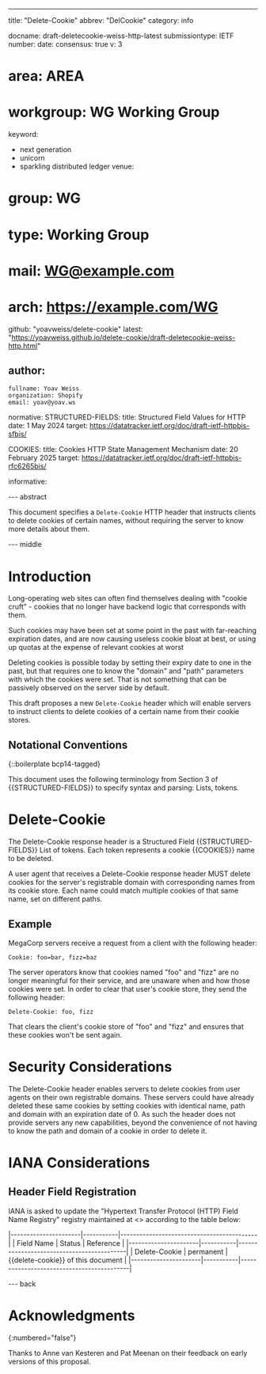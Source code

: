 ---
title: "Delete-Cookie"
abbrev: "DelCookie"
category: info

docname: draft-deletecookie-weiss-http-latest
submissiontype: IETF
number:
date:
consensus: true
v: 3
# area: AREA
# workgroup: WG Working Group
keyword:
 - next generation
 - unicorn
 - sparkling distributed ledger
venue:
#  group: WG
#  type: Working Group
#  mail: WG@example.com
#  arch: https://example.com/WG
  github: "yoavweiss/delete-cookie"
  latest: "https://yoavweiss.github.io/delete-cookie/draft-deletecookie-weiss-http.html"

author:
 -
    fullname: Yoav Weiss
    organization: Shopify
    email: yoav@yoav.ws
normative:
  STRUCTURED-FIELDS:
    title: Structured Field Values for HTTP
    date: 1 May 2024
    target: https://datatracker.ietf.org/doc/draft-ietf-httpbis-sfbis/

  COOKIES:
    title: Cookies HTTP State Management Mechanism
    date: 20 February 2025
    target: https://datatracker.ietf.org/doc/draft-ietf-httpbis-rfc6265bis/

informative:


--- abstract

This document specifies a `Delete-Cookie` HTTP header that instructs clients to delete cookies of certain names,
without requiring the server to know more details about them.

--- middle

# Introduction

Long-operating web sites can often find themselves dealing with "cookie cruft" -
cookies that no longer have backend logic that corresponds with them.

Such cookies may have been set at some point in the past with
far-reaching expiration dates, and are now causing useless cookie bloat at
best, or using up quotas at the expense of relevant cookies at worst

Deleting cookies is possible today by setting their expiry date to one in the past,
but that requires one to know the "domain" and "path" parameters with which the cookies were set.
That is not something that can be passively observed on the server side by default.

This draft proposes a new `Delete-Cookie` header which will enable servers to instruct clients
to delete cookies of a certain name from their cookie stores.



## Notational Conventions

{::boilerplate bcp14-tagged}

This document uses the following terminology from Section 3 of {{STRUCTURED-FIELDS}} to specify syntax and parsing: Lists, tokens.

# Delete-Cookie

The Delete-Cookie response header is a Structured Field {{STRUCTURED-FIELDS}} List of tokens.
Each token represents a cookie {{COOKIES}} name to be deleted.

A user agent that receives a Delete-Cookie response header MUST delete cookies for the server's registrable domain with corresponding names from its cookie store.
Each name could match multiple cookies of that same name, set on different paths.

## Example

MegaCorp servers receive a request from a client with the following header:

~~~ http-message
Cookie: foo=bar, fizz=baz
~~~

The server operators know that cookies named "foo" and "fizz" are no longer meaningful for their service, and are unaware when and how those cookies were set.
In order to clear that user's cookie store, they send the following header:

~~~ http-message
Delete-Cookie: foo, fizz
~~~

That clears the client's cookie store of "foo" and "fizz" and ensures that these cookies won't be sent again.

# Security Considerations

The Delete-Cookie header enables servers to delete cookies from user agents on their own registrable domains.
These servers could have already deleted these same cookies by setting cookies with identical name, path and domain with an expiration date of 0.
As such the header does not provide servers any new capabilities, beyond the convenience of not having to know the path and domain of a cookie in order to delete it.


# IANA Considerations

## Header Field Registration

IANA is asked to update the
"Hypertext Transfer Protocol (HTTP) Field Name Registry" registry maintained at
<[](https://www.iana.org/assignments/http-fields/http-fields.xhtml)> according
to the table below:

|----------------------|-----------|-------------------------------------------|
| Field Name           | Status    |                 Reference                 |
|----------------------|-----------|-------------------------------------------|
| Delete-Cookie        | permanent | {{delete-cookie}} of this document        |
|----------------------|-----------|-------------------------------------------|


--- back

# Acknowledgments
{:numbered="false"}

Thanks to Anne van Kesteren and Pat Meenan on their feedback on early versions of this proposal.
